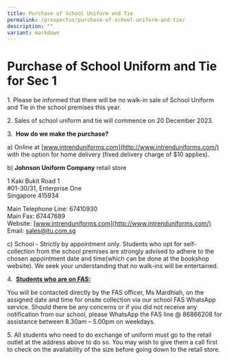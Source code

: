 ```yaml
---
title: Purchase of School Uniform and Tie
permalink: /prospectus/purchase-of-school-uniform-and-tie/
description: ""
variant: markdown
---
```

Purchase of School Uniform and Tie for Sec 1
==================================

1\. Please be informed that there will be no walk-in sale of School Uniform and Tie in the school premises this year.

2\. Sales of school uniform and tie will commence on 20 December 2023.

3\. &nbsp;<b>How do we make the purchase?</b>

a)&nbsp;Online at&nbsp;[www.intrenduniforms.com](http://www.intrenduniforms.com/)&nbsp; with the option for home delivery (fixed delivery charge of $10 applies). <br>

b)&nbsp;<b>Johnson Uniform Company</b>&nbsp;retail store

 1 Kaki Bukit Road 1 <br>
 #01-30/31, Enterprise One <br>
 Singapore 415934
 
Main Telephone Line: 67410930 <br>
Main Fax: 67447689 <br>
Website:&nbsp;[www.intrenduniforms.com](http://www.intrenduniforms.com/) <br>
 Email:&nbsp;sales@itu.com.sg

c) School - Strictly by appointment only. Students who opt for self-collection from the school premises are strongly advised to adhere to the chosen appointment date and time(which can be done at the bookshop website). We seek your understanding that no walk-ins will be entertained.

4\.&nbsp;&nbsp;<u><b>Students who are on FAS:</b></u>  

You will be contacted directly by the FAS officer, Ms Mardhiah, on the assigned date and time for onsite collection via our school FAS WhatsApp service.  Should there be any concerns or if you did not receive any notification from our school, please WhatsApp the FAS line @ 86866208 for assistance between 8.30am – 5.00pm on weekdays. 

5\. All students who need to do exchange of uniform must go to the retail outlet at the address above to do so. You may wish to give them a call first to check on the availability of the size before going down to the retail store.